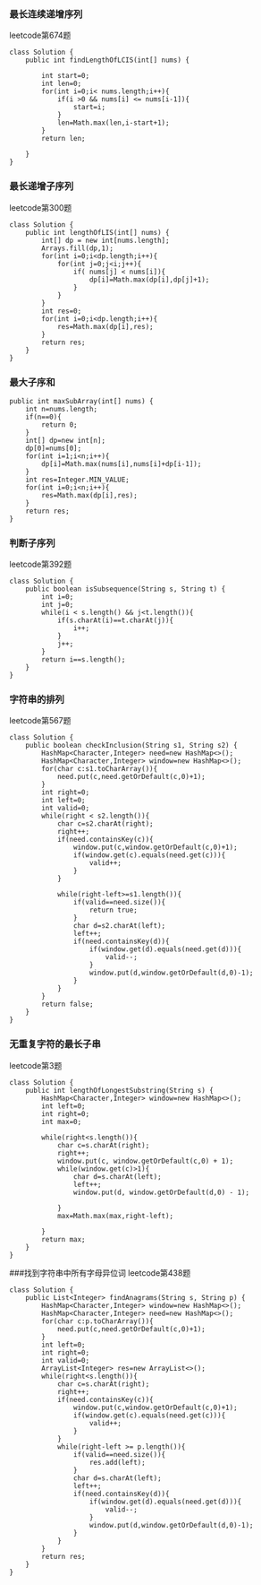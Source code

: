 ### 最长连续递增序列
leetcode第674题

    class Solution {
        public int findLengthOfLCIS(int[] nums) {
            
            int start=0;
            int len=0;
            for(int i=0;i< nums.length;i++){
                if(i >0 && nums[i] <= nums[i-1]){
                    start=i;
                }
                len=Math.max(len,i-start+1);
            }
            return len;

        }
    }
    
### 最长递增子序列
leetcode第300题

    class Solution {
        public int lengthOfLIS(int[] nums) {
            int[] dp = new int[nums.length];
            Arrays.fill(dp,1);
            for(int i=0;i<dp.length;i++){
                for(int j=0;j<i;j++){
                    if( nums[j] < nums[i]){
                        dp[i]=Math.max(dp[i],dp[j]+1);
                    }
                }
            }
            int res=0;
            for(int i=0;i<dp.length;i++){
                res=Math.max(dp[i],res);
            }
            return res;
        }
    }
 
### 最大子序和

    public int maxSubArray(int[] nums) {
        int n=nums.length;
        if(n==0){
            return 0;
        }
        int[] dp=new int[n];
        dp[0]=nums[0];
        for(int i=1;i<n;i++){
            dp[i]=Math.max(nums[i],nums[i]+dp[i-1]);
        }
        int res=Integer.MIN_VALUE;
        for(int i=0;i<n;i++){
            res=Math.max(dp[i],res);
        }
        return res;
    }   
### 判断子序列
leetcode第392题

    class Solution {
        public boolean isSubsequence(String s, String t) {
            int i=0;
            int j=0;
            while(i < s.length() && j<t.length()){
                if(s.charAt(i)==t.charAt(j)){
                    i++;
                }
                j++;
            }
            return i==s.length();
        }
    }
    
### 字符串的排列
leetcode第567题

    class Solution {
        public boolean checkInclusion(String s1, String s2) {
            HashMap<Character,Integer> need=new HashMap<>();
            HashMap<Character,Integer> window=new HashMap<>();
            for(char c:s1.toCharArray()){
                need.put(c,need.getOrDefault(c,0)+1);
            }
            int right=0;
            int left=0;
            int valid=0;
            while(right < s2.length()){
                char c=s2.charAt(right);
                right++;
                if(need.containsKey(c)){
                    window.put(c,window.getOrDefault(c,0)+1);
                    if(window.get(c).equals(need.get(c))){
                        valid++;
                    }
                }

                while(right-left>=s1.length()){
                    if(valid==need.size()){
                        return true;
                    }
                    char d=s2.charAt(left);
                    left++;
                    if(need.containsKey(d)){
                        if(window.get(d).equals(need.get(d))){
                            valid--;
                        }
                        window.put(d,window.getOrDefault(d,0)-1);
                    }
                }
            }
            return false;
        }
    }
    
    
### 无重复字符的最长子串
leetcode第3题

    class Solution {
        public int lengthOfLongestSubstring(String s) {
            HashMap<Character,Integer> window=new HashMap<>();
            int left=0;
            int right=0;
            int max=0;
          
            while(right<s.length()){
                char c=s.charAt(right);
                right++;
                window.put(c, window.getOrDefault(c,0) + 1);
                while(window.get(c)>1){
                    char d=s.charAt(left);
                    left++;
                    window.put(d, window.getOrDefault(d,0) - 1);
                    
                }
                max=Math.max(max,right-left);
                
            }
            return max;
        }
    }

###找到字符串中所有字母异位词
leetcode第438题

    class Solution {
        public List<Integer> findAnagrams(String s, String p) {
            HashMap<Character,Integer> window=new HashMap<>();
            HashMap<Character,Integer> need=new HashMap<>();
            for(char c:p.toCharArray()){
                need.put(c,need.getOrDefault(c,0)+1);
            }
            int left=0;
            int right=0;
            int valid=0;
            ArrayList<Integer> res=new ArrayList<>();
            while(right<s.length()){
                char c=s.charAt(right);
                right++;
                if(need.containsKey(c)){
                    window.put(c,window.getOrDefault(c,0)+1);
                    if(window.get(c).equals(need.get(c))){
                        valid++;
                    }
                }
                while(right-left >= p.length()){
                    if(valid==need.size()){
                        res.add(left);
                    }
                    char d=s.charAt(left);
                    left++;
                    if(need.containsKey(d)){
                        if(window.get(d).equals(need.get(d))){
                            valid--;
                        }
                        window.put(d,window.getOrDefault(d,0)-1);
                    }
                }
            }
            return res;
        }
    }